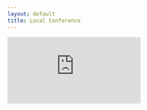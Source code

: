 ```yaml
---
layout: default
title: Local Conference
---
```


<iframe src="https://docs.google.com/forms/d/1XSJg9_Lb5DySOq_HklDoLJiL07f140fIIcKZW60dmAM/viewform?embedded=true" class="fullpage" frameborder="0" marginheight="0" marginwidth="0">Loading...</iframe>
